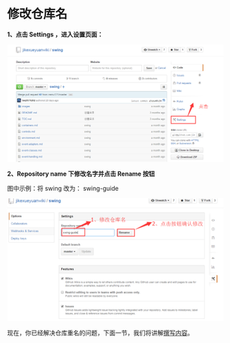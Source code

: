 # 修改仓库名

**1、点击 Settings ，进入设置页面：**

![](images/settings.png)

**2、Repository name 下修改名字并点击 Rename 按钮**

图中示例：将 swing 改为： swing-guide

![](images/rename.png)

现在，你已经解决仓库重名的问题，下面一节，我们将讲解[撰写内容](start-writing.md)。

